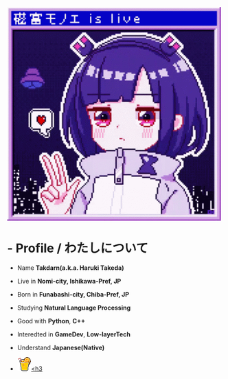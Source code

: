 <img src="img/anime.gif">
<link href="https://unpkg.com/nes.css@latest/css/nes.min.css" rel="stylesheet"/>

# - Profile / わたしについて

- Name **Takdarn(a.k.a. Haruki Takeda)**
- Live in **Nomi-city, Ishikawa-Pref, JP**
- Born in **Funabashi-city, Chiba-Pref, JP**
- Studying **Natural Language Processing**
- Good with **Python**, **C++**
- Interedted in **GameDev**, **Low-layerTech**
- Understand **Japanese(Native)**

- <a href="https://twitter.com/takedarn_n"><img src="img/orange-juice.png"><h3</h3></a>
